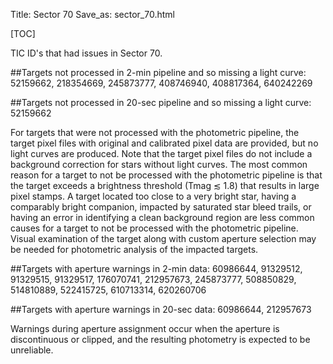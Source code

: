 Title: Sector 70
Save_as: sector_70.html

[TOC]

TIC ID's that had issues in Sector 70.

##Targets not processed in 2-min pipeline and so missing a light curve:
52159662, 218354669, 245873777, 408746940, 408817364, 640242269

##Targets not processed in 20-sec pipeline and so missing a light curve:
52159662

For targets that were not processed with the photometric pipeline, the target pixel files
with original and calibrated pixel data are provided, but no light curves are produced. Note
that the target pixel files do not include a background correction for stars without light
curves. The most common reason for a target to not be processed with the photometric
pipeline is that the target exceeds a brightness threshold (Tmag ≲ 1.8) that results in
large pixel stamps. A target located too close to a very bright star, having a comparably
bright companion, impacted by saturated star bleed trails, or having an error in identifying
a clean background region are less common causes for a target to not be processed with
the photometric pipeline. Visual examination of the target along with custom aperture
selection may be needed for photometric analysis of the impacted targets.

##Targets with aperture warnings in 2-min data: 
60986644, 91329512, 91329515, 91329517, 176070741, 212957673, 245873777, 508850829, 514810889, 522415725, 610713314, 620260706

##Targets with aperture warnings in 20-sec data: 
60986644, 212957673

Warnings during
aperture assignment occur when the aperture is discontinuous or clipped, and the resulting
photometry is expected to be unreliable.